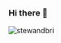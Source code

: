 ### Hi there 👋

![stewandbri](https://github.com/wish-eq/wish-eq/assets/97574512/d0070fa4-58f0-4e3f-9cea-2d19d54bb3c3)
